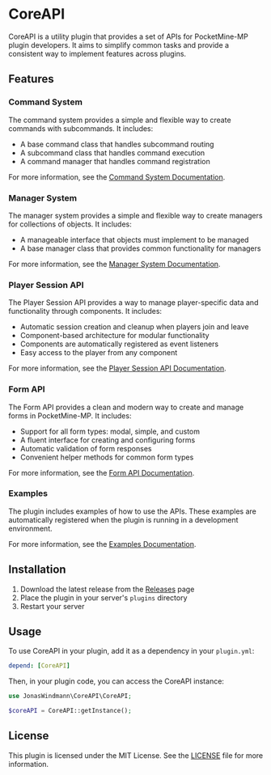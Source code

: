 # CoreAPI

CoreAPI is a utility plugin that provides a set of APIs for PocketMine-MP plugin developers. It aims to simplify common tasks and provide a consistent way to implement features across plugins.

## Features

### Command System

The command system provides a simple and flexible way to create commands with subcommands. It includes:

- A base command class that handles subcommand routing
- A subcommand class that handles command execution
- A command manager that handles command registration

For more information, see the [Command System Documentation](src/command/README.md).

### Manager System

The manager system provides a simple and flexible way to create managers for collections of objects. It includes:

- A manageable interface that objects must implement to be managed
- A base manager class that provides common functionality for managers

For more information, see the [Manager System Documentation](src/manager/README.md).

### Player Session API

The Player Session API provides a way to manage player-specific data and functionality through components. It includes:

- Automatic session creation and cleanup when players join and leave
- Component-based architecture for modular functionality
- Components are automatically registered as event listeners
- Easy access to the player from any component

For more information, see the [Player Session API Documentation](src/session/README.md).

### Form API

The Form API provides a clean and modern way to create and manage forms in PocketMine-MP. It includes:

- Support for all form types: modal, simple, and custom
- A fluent interface for creating and configuring forms
- Automatic validation of form responses
- Convenient helper methods for common form types

For more information, see the [Form API Documentation](src/form/README.md).

### Examples

The plugin includes examples of how to use the APIs. These examples are automatically registered when the plugin is running in a development environment.

For more information, see the [Examples Documentation](src/example/README.md).

## Installation

1. Download the latest release from the [Releases](https://github.com/JonasWindmann/CoreAPI/releases) page
2. Place the plugin in your server's `plugins` directory
3. Restart your server

## Usage

To use CoreAPI in your plugin, add it as a dependency in your `plugin.yml`:

```yaml
depend: [CoreAPI]
```

Then, in your plugin code, you can access the CoreAPI instance:

```php
use JonasWindmann\CoreAPI\CoreAPI;

$coreAPI = CoreAPI::getInstance();
```

## License

This plugin is licensed under the MIT License. See the [LICENSE](LICENSE) file for more information.
